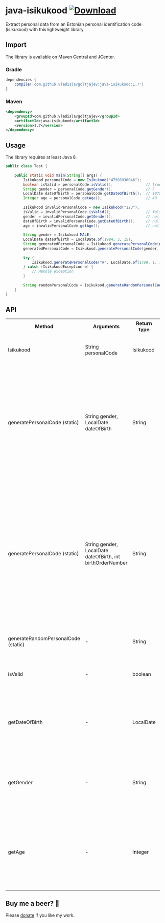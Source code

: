 # java-isikukood [![Download](https://api.bintray.com/packages/vladislavg/java-isikukood/java-isikukood/images/download.svg)](https://bintray.com/vladislavg/java-isikukood/java-isikukood/_latestVersion)

Extract personal data from an Estonian personal identification code (isikukood) with this lightweight library.

## Import
The library is available on Maven Central and JCenter.
### Gradle
```groovy
dependencies {
    compile('com.github.vladislavgoltjajev:java-isikukood:1.7')
}
```
### Maven
```xml
<dependency>
    <groupId>com.github.vladislavgoltjajev</groupId>
    <artifactId>java-isikukood</artifactId>
    <version>1.7</version>
</dependency>
```

## Usage
The library requires at least Java 8.
```java
public class Test {
    
    public static void main(String[] args) {
        Isikukood personalCode = new Isikukood("47508030046");
        boolean isValid = personalCode.isValid();               // true
        String gender = personalCode.getGender();               // F
        LocalDate dateOfBirth = personalCode.getDateOfBirth();  // 1975-08-03
        Integer age = personalCode.getAge();                    // 43
        
        Isikukood invalidPersonalCode = new Isikukood("123");
        isValid = invalidPersonalCode.isValid();                // false
        gender = invalidPersonalCode.getGender();               // null
        dateOfBirth = invalidPersonalCode.getDateOfBirth();     // null
        age = invalidPersonalCode.getAge();                     // null
        
        String gender = Isikukood.MALE;
        LocalDate dateOfBirth = LocalDate.of(1984, 3, 15);
        String generatedPersonalCode = Isikukood.generatePersonalCode(gender, dateOfBirth); // 38403153949
        generatedPersonalCode = Isikukood.generatePersonalCode(gender, dateOfBirth, 7);     // 38403150076
        
        try {
            Isikukood.generatePersonalCode("A", LocalDate.of(1799, 1, 1)); // Throws exception
        } catch (IsikukoodException e) {
            // Handle exception
        }
        
        String randomPersonalCode = Isikukood.generateRandomPersonalCode(); // 35207049817
    }
}
```

## API
<table class="table1">
  <tr>
    <th>Method</th>
    <th>Arguments</th>
    <th>Return type</th>
    <th>Description</th>
  </tr>
  <tr>
    <td>Isikukood</td>
    <td>String personalCode</td>
    <td>Isikukood</td>
    <td>Creates an instance of the Isikukood object.</td>
  </tr>
  <tr>
    <td>generatePersonalCode (static)</td>
    <td>String gender, LocalDate dateOfBirth</td>
    <td>String</td>
    <td>Generates a personal code for the specified gender and date of birth. Throws an exception if the gender is not "M" or "F" or the birth year is before 1800 or after 2099.</td>
  </tr>
  <tr>
    <td>generatePersonalCode (static)</td>
    <td>String gender, LocalDate dateOfBirth, int birthOrderNumber</td>
    <td>String</td>
    <td>Generates a personal code for the specified gender,date of birth and birth order number. Throws an exception if the gender is not "M" or "F", the birth year is before 1800 or after 2099 or the birth order number is less than 0 or more than 999.</td>
  </tr>
  <tr>
    <td>generateRandomPersonalCode (static)</td>
    <td>-</td>
    <td>String</td>
    <td>Generates a random personal code.</td>
  </tr>
  <tr>
    <td>isValid</td>
    <td>-</td>
    <td>boolean</td>
    <td>Returns whether or not the personal code is valid.</td>
  </tr>
  <tr>
    <td>getDateOfBirth</td>
    <td>-</td>
    <td>LocalDate</td>
    <td>Returns the person's date of birth. Returns null if the personal code is invalid.</td>
  </tr>
  <tr>
    <td>getGender</td>
    <td>-</td>
    <td>String</td>
    <td>Returns the person's gender ("M" or "F"). Returns null if the personal code is invalid.</td>
  </tr>
  <tr>
    <td>getAge</td>
    <td>-</td>
    <td>Integer</td>
    <td>Returns the person's age in years. Returns null if the personal code is invalid or the date of birth is in the future.</td>
  </tr>
</table>

## Buy me a beer? :beer:

Please [donate](https://www.paypal.me/VladislavGoltjajev) if you like my work.